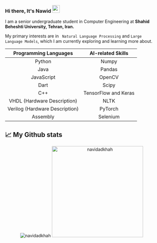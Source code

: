### Hi there, It's Nawid  <img src="https://media.giphy.com/media/hvRJCLFzcasrR4ia7z/giphy.gif" width="25px"/>

I am a senior undergraduate student in Computer Engineering at **Shahid Beheshti University, Tehran, Iran.**

My primary interests are in ``` Natural Language Processing``` and ```Large Language Models```, which I am currently exploring and learning more about.

<div align="center">
    
|         Programming Languages         |         AI-related Skills         |
|:-------------------------------------:|:---------------------------------:|
|                Python                 |               Numpy               |
|                 Java                  |              Pandas               |
|              JavaScript               |              OpenCV               |
|                 Dart                  |               Scipy               |
|                 C++                   |       TensorFlow and Keras        |
|    VHDL (Hardware Description)        |               NLTK                |
| Verilog (Hardware Description)        |              PyTorch              |
|               Assembly                |              Selenium             |         |

</div>



[comment]: <> (And The other skills:
    <p align="center">
      <a href="https://github.com/navidadkhah?tab=repositories">
        <img src="https://skillicons.dev/icons?i=py,idea,java,androidstudio,dart,c,cpp,linux,css,html,js,postman,django,vscode" />
      </a>
    </p>
)

## 📈 My Github stats 

<p align="center"> 
    <img src="https://github-readme-stats.vercel.app/api?username=navidadkhah&theme=blueberry&show_icons=true" alt="navidadkhah" />
    <img src="https://github-readme-stats.vercel.app/api/top-langs/?username=navidadkhah&layout=compact&theme=blueberry&count_private=true&hide_border=true" alt="navidadkhah" width="300">
</p>


<!--
**nawidadkhah/nawidadkhah** is a ✨ _special_ ✨ repository because its `README.md` (this file) appears on your GitHub profile.

Here are some ideas to get you started:

- 🔭 I’m currently working on ...

- 👯 I’m looking to collaborate on ...
- 🤔 I’m looking for help with ...
- 💬 Ask me about ...
- 📫 How to reach me: ...
- 😄 Pronouns: ...
- ⚡ Fun fact: ...
-->
